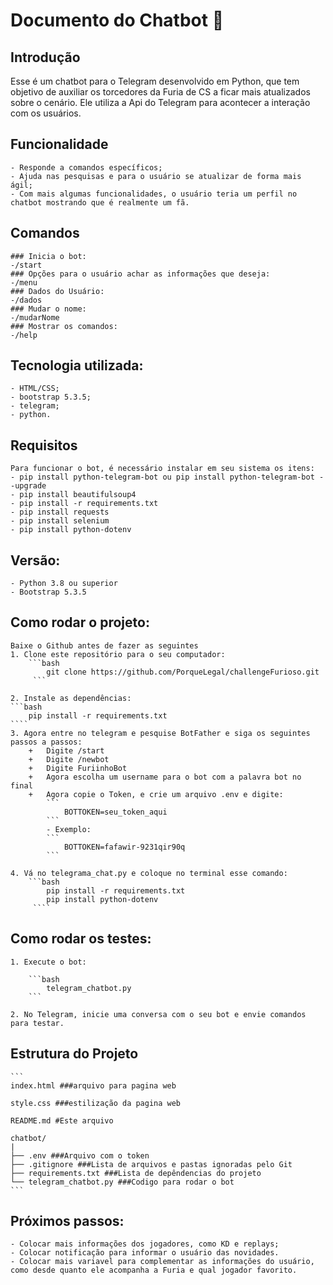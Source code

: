 # Documento do Chatbot 📜
## Introdução
Esse é um chatbot para o Telegram desenvolvido em Python, que tem objetivo de auxiliar os torcedores da Furia de CS a ficar mais atualizados sobre o cenário. Ele utiliza a Api do Telegram para acontecer a interação com os usuários.
 

## Funcionalidade
	- Responde a comandos específicos;
	- Ajuda nas pesquisas e para o usuário se atualizar de forma mais ágil;
	- Com mais algumas funcionalidades, o usuário teria um perfil no chatbot mostrando que é realmente um fã.

## Comandos
	### Inicia o bot:
	-/start 
	### Opções para o usuário achar as informações que deseja:
	-/menu	
	### Dados do Usuário:
	-/dados
	### Mudar o nome:
	-/mudarNome
	### Mostrar os comandos:
	-/help

## Tecnologia utilizada:
    - HTML/CSS;
    - bootstrap 5.3.5;
    - telegram;
    - python.

## Requisitos
	Para funcionar o bot, é necessário instalar em seu sistema os itens:
	- pip install python-telegram-bot ou pip install python-telegram-bot --upgrade
    - pip install beautifulsoup4
    - pip install -r requirements.txt
    - pip install requests
    - pip install selenium
    - pip install python-dotenv

## Versão:
	- Python 3.8 ou superior
	- Bootstrap 5.3.5

## Como rodar o projeto:
    Baixe o Github antes de fazer as seguintes
    1. Clone este repositório para o seu computador: 
        ```bash
            git clone https://github.com/PorqueLegal/challengeFurioso.git
         ```          

    2. Instale as dependências: 
    ```bash
        pip install -r requirements.txt
    ````
    3. Agora entre no telegram e pesquise BotFather e siga os seguintes passos a passos:
        +	Digite /start
        +	Digite /newbot
        +	Digite FuriinhoBot
        +	Agora escolha um username para o bot com a palavra bot no final
        +	Agora copie o Token, e crie um arquivo .env e digite:
            ```
                BOTTOKEN=seu_token_aqui
            ```
            - Exemplo:
            ```
                BOTTOKEN=fafawir-9231qir90q
            ```

    4. Vá no telegrama_chat.py e coloque no terminal esse comando:
        ```bash
            pip install -r requirements.txt
            pip install python-dotenv
         ````

## Como rodar os testes:
    1. Execute o bot: 
    
        ```bash
            telegram_chatbot.py
        ```

    2. No Telegram, inicie uma conversa com o seu bot e envie comandos para testar.


## Estrutura do Projeto
    ```
    index.html ###arquivo para pagina web
    
    style.css ###estilização da pagina web

    README.md #Este arquivo

    chatbot/
    |
    ├── .env ###Arquivo com o token
    ├── .gitignore ###Lista de arquivos e pastas ignoradas pelo Git
    ├── requirements.txt ###Lista de depêndencias do projeto
    └── telegram_chatbot.py ###Codigo para rodar o bot
    ```


## Próximos passos:
    - Colocar mais informações dos jogadores, como KD e replays;
    - Colocar notificação para informar o usuário das novidades.
    - Colocar mais variavel para complementar as informações do usuário, como desde quanto ele acompanha a Furia e qual jogador favorito.

